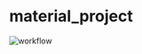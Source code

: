# material_project
![workflow](https://user-images.githubusercontent.com/41597375/129241514-e34ae7e6-fe7d-4e50-a7c0-ec6f6f09ea37.png)
